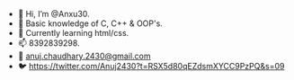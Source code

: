 - 👋 Hi, I’m @Anxu30.
- 👀 Basic knowledge of C, C++ & OOP's.
- 🌱 Currently learning html/css.
- 📫 8392839298.
- 📧 anuj.chaudhary.2430@gmail.com
- 🐦 https://twitter.com/Anuj2430?t=RSX5d80qEZdsmXYCC9PzPQ&s=09
<!---
Anxu30/Anxu30 is a ✨ special ✨ repository because its `README.md` (this file) appears on your GitHub profile.
You can click the Preview link to take a look at your changes.
--->

